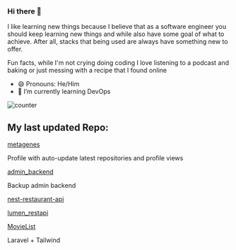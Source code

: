 ### Hi there 👋
I like learning new things because I believe that as a software engineer you should keep learning new things and while also have some goal of what to achieve. After all, stacks that being used are always have something new to offer.

Fun facts, while I'm not crying doing coding I love listening to a podcast and baking or just messing with a recipe that  I found online
- 😄 Pronouns: He/Him
- 🌱 I’m currently learning DevOps


![counter](https://ene3oosohyebu4a.m.pipedream.net)


## My last updated Repo:

[metagenes](https://github.com/metagenes/metagenes)

Profile with auto-update latest repositories and profile views

[admin_backend](https://github.com/metagenes/admin_backend)

Backup admin backend

[nest-restaurant-api](https://github.com/metagenes/nest-restaurant-api)



[lumen_restapi](https://github.com/metagenes/lumen_restapi)



[MovieList](https://github.com/metagenes/MovieList)

Laravel + Tailwind


